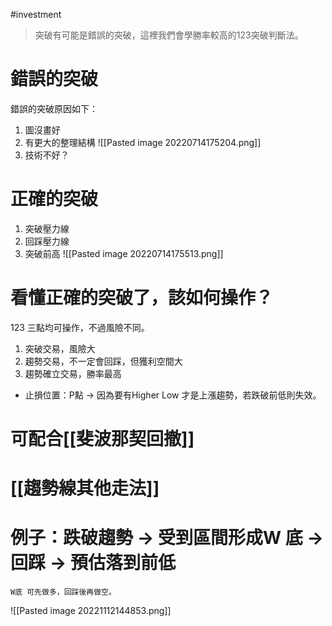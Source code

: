 #investment 

> 突破有可能是錯誤的突破，這裡我們會學勝率較高的123突破判斷法。 

# 錯誤的突破
錯誤的突破原因如下：
1. 圖沒畫好
2. 有更大的整理結構
	![[Pasted image 20220714175204.png]]	
3. 技術不好？

# 正確的突破
1. 突破壓力線
2. 回踩壓力線
3. 突破前高
![[Pasted image 20220714175513.png]]

# 看懂正確的突破了，該如何操作？
123 三點均可操作，不過風險不同。
1. 突破交易，風險大
2. 趨勢交易，不一定會回踩，但獲利空間大
3. 趨勢確立交易，勝率最高
- 止損位置：P點 
	-> 因為要有Higher Low 才是上漲趨勢，若跌破前低則失效。

# 可配合[[斐波那契回撤]]

# [[趨勢線其他走法]]

# 例子：跌破趨勢 → 受到區間形成W 底 → 回踩 → 預估落到前低
	W底 可先做多，回踩後再做空。
![[Pasted image 20221112144853.png]]

